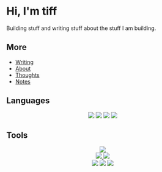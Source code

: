 # Hi, I'm tiff

Building stuff and writing stuff about the stuff I am building.

## More

- [Writing](https://tiff.engineer)
- [About](https://about.tiff.engineer)
- [Thoughts](https://yaks.tiff.engineer)
- [Notes](https://notes.tiff.engineer)

## Languages

<p align="center">
  <img src="https://img.shields.io/badge/Go-00ADD8?style=for-the-badge&logo=go&logoColor=white"/>
  <img src="https://img.shields.io/badge/Rust-black?style=for-the-badge&logo=rust&logoColor=#E57324"/>
  <img src="https://img.shields.io/badge/Python-FFD43B?style=for-the-badge&logo=python&logoColor=blue"/>
  <img src="https://img.shields.io/badge/Ruby-CC342D?style=for-the-badge&logo=ruby&logoColor=white" />
</p>

## Tools

<p align="center">
  <img src="https://img.shields.io/badge/Arch_Linux-1793D1?style=for-the-badge&logo=arch-linux&logoColor=white"/><br />
 <a href="https://wiki.cachyos.org">
   <img src="https://img.shields.io/badge/Cachy_OS-04AA88?style=for-the-badge&logo=cheerio&logoColor=white"/>
 </a>
  <img src="https://img.shields.io/badge/mac%20os-000000?style=for-the-badge&logo=apple&logoColor=white" /> <br />

  <img src="https://img.shields.io/badge/NeoVim-%2357A143.svg?&style=for-the-badge&logo=neovim&logoColor=white" />
  <a :href="https://ghostty.org">
      <img src="https://img.shields.io/badge/ghostty-3651F3?style=for-the-badge&logo=ghostery&logoColor=white"/>
  </a>
  <a href="https://wakatime.com/@tiff">
    <img src="https://img.shields.io/badge/WakaTime-000000?style=for-the-badge&logo=WakaTime&logoColor=white" />
  </a>
  <!--  <a href="https://codeberg.org/tiff"> -->
  <!--   <img src="https://img.shields.io/badge/Codeberg-2185D0?style=for-the-badge&logo=Codeberg&logoColor=white" /> -->
  <!-- </a> -->
  <!-- <a href="https://git.tiff.engineer"> -->
  <!--   <img src="https://img.shields.io/badge/Gitea-D26878?style=for-the-badge&logo=Gitea&logoColor=white" /> -->
  <!-- </a> -->
</p>
